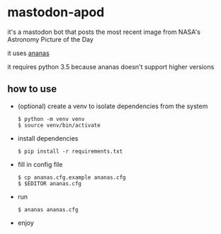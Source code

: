 # mastodon-apod

it's a mastodon bot that posts the most recent image from NASA's Astronomy Picture of the Day

it uses [ananas][]

it requires python 3.5 because ananas doesn't support higher versions

[ananas]: https://github.com/chr-1x/ananas

## how to use

* (optional) create a venv to isolate dependencies from the system

      $ python -m venv venv
      $ source venv/bin/activate

* install dependencies

      $ pip install -r requirements.txt

* fill in config file

      $ cp ananas.cfg.example ananas.cfg
      $ $EDITOR ananas.cfg

* run

      $ ananas ananas.cfg

* enjoy
